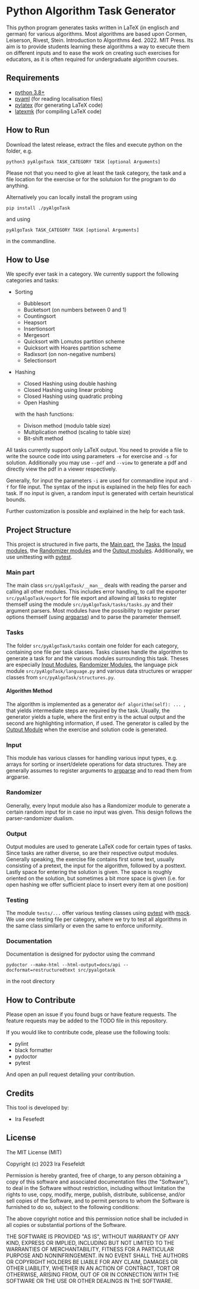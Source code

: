 # Python Algorithm Task Generator

This python program generates tasks written in LaTeX (in englisch and german) for various algorithms. Most algorithms are based upon Cormen, Leiserson, Rivest, Stein. Introduction to Algorithms 4ed. 2022. MIT Press. Its aim is to provide students learning these algorithms a way to execute them on different inputs and to ease the work on creating such exercises for educators, as it is often required for undergraduate algorithm courses.

## Requirements
- [python 3.8+](https://www.python.org)
- [pyaml](https://pypi.org/project/pyaml/) (for reading localisation files)
- [pylatex](https://pypi.org/project/PyLaTeX/) (for generating LaTeX code)
- [latexmk](https://ctan.org/pkg/latexmk) (for compiling LaTeX code)

## How to Run
Download the latest release, extract the files and execute python on the folder, e.g.

    python3 pyAlgoTask TASK_CATEGORY TASK [optional Arguments]

Please not that you need to give at least the task category, the task and a file location for the exercise or for the solutuion for the program to do anything.

Alternatively you can locally install the program using

    pip install ./pyAlgoTask

and using

    pyAlgoTask TASK_CATEGORY TASK [optional Arguments]

in the commandline.

## How to Use
We specify ever task in a category. We currently support the following categories and tasks:

- Sorting
  - Bubblesort
  - Bucketsort (on numbers between 0 and 1)
  - Countingsort
  - Heapsort
  - Insertionsort
  - Mergesort
  - Quicksort with Lomutos partition scheme
  - Quicksort with Hoares partition scheme
  - Radixsort (on non-negative numbers)
  - Selectionsort

- Hashing
  - Closed Hashing using double hashing
  - Closed Hashing using linear probing
  - Closed Hashing using quadratic probing
  - Open Hashing
  
  with the hash functions:
  - Divison method (modulo table size)
  - Multiplication method (scaling to table size)
  - Bit-shift method

All tasks currently support only LaTeX output. You need to provide a file to write the source code into using parameters `-e` for exercise and `-s` for solution. Additionally you may use `--pdf` and `--view` to generate a pdf and directly view the pdf in a viewer respectively.

Generally, for input the parameters `-i` are used for commandline input and `-f` for file input. The syntax of the input is explained in the help files for each task. If no input is given, a random input is generated with certain heuristical bounds.

Further customization is possible and explained in the help for each task.

## Project Structure
This project is structured in five parts, the [Main part](#main-part), the [Tasks](#tasks), the [Inpud modules](#input), the [Randomizer modules](#randomizer) and the [Output modules](#output). Additionally, we use unittesting with [pytest](https://pytest.org/).

### Main part
The main class `src/pyAlgoTask/__man__` deals with reading the parser and calling all other modules. This includes error handling, to call the exporter `src/pyAlgoTask/export` for file export and allowing all tasks to register themself using the module `src/pyAlgoTask/tasks/tasks.py` and their argument parsers. Most modules have the possibility to register parser options themself (using [argparse](https://docs.python.org/3/library/argparse.html)) and to parse the parameter themself.

### Tasks
The folder `src/pyAlgoTask/tasks` contain one folder for each category, containing one file per task classes. Tasks classes handle the algorithm to generate a task for and the various modules surrounding this task. Theses are especially [Input Modules](#Input), [Randomizer Modules](#Randomizer), the language pick module `src/pyAlgoTask/language.py` and various data structures or wrapper classes from `src/pyAlgoTask/structures.py`.

#### Algorithm Method
The algorithm is implemented as a generator `def algorithm(self): ... `, that yields intermediate steps are required by the task. Usually, the generator yields a tuple, where the first entry is the actual output and the second are highlighting information, if used. The generator is called by the [Output Module](#Output) when the exercise and solution code is generated.

### Input
This module has various classes for handling various input types, e.g. arrays for sorting or insert/delete operations for data structures. They are generally assumes to register arguments to [argparse](https://docs.python.org/3/library/argparse.html) and to read them from argparse.

### Randomizer
Generally, every Input module also has a Randomizer module to generate a certain random input for in case no input was given. This design follows the parser-randomizer dualism.

### Output
Output modules are used to generate LaTeX code for certain types of tasks. Since tasks are rather diverse, so are their respective output modules. Generally speaking, the exercise file contains first some text, usually consisting of a pretext, the input for the algorithm, followed by a posttext. Lastly space for entering the solution is given. The space is roughly oriented on the solution, but sometimes a bit more space is given (i.e. for open hashing we offer sufficient place to insert every item at one position)

### Testing
The module `tests/...` offer various testing classes using [pytest](https://pytest.org/) with [mock](https://docs.python.org/3/library/unittest.mock.html). We use one testing file per category, where we try to test all algorithms in the same class similarly or even the same to enforce uniformity.

### Documentation
Documentation is designed for pydoctor using the command

    pydoctor --make-html --html-output=docs/api --docformat=restructuredtext src/pyalgotask

in the root directory

## How to Contribute
Please open an issue if you found bugs or have feature requests. The feature requests may be added to the TODO file in this repository.

If you would like to contribute code, please use the following tools:

* pylint
* black formatter
* pydoctor
* pytest

And open an pull request detailing your contribution.

## Credits
This tool is developed by:
* Ira Fesefedt

## License
The MIT License (MIT)

Copyright (c) 2023 Ira Fesefeldt

Permission is hereby granted, free of charge, to any person obtaining a copy of
this software and associated documentation files (the "Software"), to deal in
the Software without restriction, including without limitation the rights to
use, copy, modify, merge, publish, distribute, sublicense, and/or sell copies of
the Software, and to permit persons to whom the Software is furnished to do so,
subject to the following conditions:

The above copyright notice and this permission notice shall be included in all
copies or substantial portions of the Software.

THE SOFTWARE IS PROVIDED "AS IS", WITHOUT WARRANTY OF ANY KIND, EXPRESS OR
IMPLIED, INCLUDING BUT NOT LIMITED TO THE WARRANTIES OF MERCHANTABILITY, FITNESS
FOR A PARTICULAR PURPOSE AND NONINFRINGEMENT. IN NO EVENT SHALL THE AUTHORS OR
COPYRIGHT HOLDERS BE LIABLE FOR ANY CLAIM, DAMAGES OR OTHER LIABILITY, WHETHER
IN AN ACTION OF CONTRACT, TORT OR OTHERWISE, ARISING FROM, OUT OF OR IN
CONNECTION WITH THE SOFTWARE OR THE USE OR OTHER DEALINGS IN THE SOFTWARE.
